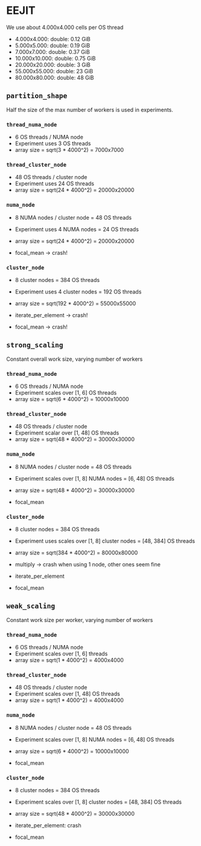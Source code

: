 # EEJIT

We use about 4.000x4.000 cells per OS thread

- 4.000x4.000: double: 0.12 GiB
- 5.000x5.000: double: 0.19 GiB
- 7.000x7.000: double: 0.37 GiB
- 10.000x10.000: double: 0.75 GiB
- 20.000x20.000: double: 3 GiB
- 55.000x55.000: double: 23 GiB
- 80.000x80.000: double: 48 GiB


## `partition_shape`
Half the size of the max number of workers is used in experiments.

### `thread_numa_node`
- 6 OS threads / NUMA node
- Experiment uses 3 OS threads
- array size = sqrt(3 * 4000^2) = 7000x7000

### `thread_cluster_node`
- 48 OS threads / cluster node
- Experiment uses 24 OS threads
- array size = sqrt(24 * 4000^2) = 20000x20000

### `numa_node`
- 8 NUMA nodes / cluster node = 48 OS threads
- Experiment uses 4 NUMA nodes =  24 OS threads
- array size = sqrt(24 * 4000^2) = 20000x20000

- focal_mean → crash!

### `cluster_node`
- 8 cluster nodes = 384 OS threads
- Experiment uses 4 cluster nodes = 192 OS threads
- array size = sqrt(192 * 4000^2) = 55000x55000

- iterate_per_element → crash!
- focal_mean → crash!


## `strong_scaling`
Constant overall work size, varying number of workers

### `thread_numa_node`
- 6 OS threads / NUMA node
- Experiment scales over [1, 6] OS threads
- array size = sqrt(6 * 4000^2) = 10000x10000

### `thread_cluster_node`
- 48 OS threads / cluster node
- Experiment scalar over [1, 48] OS threads
- array size = sqrt(48 * 4000^2) = 30000x30000

### `numa_node`
- 8 NUMA nodes / cluster node = 48 OS threads
- Experiment scales over [1, 8] NUMA nodes =  [6, 48] OS threads
- array size = sqrt(48 * 4000^2) = 30000x30000

- focal_mean


### `cluster_node`
- 8 cluster nodes = 384 OS threads
- Experiment uses scales over [1, 8] cluster nodes = [48, 384] OS threads
- array size = sqrt(384 * 4000^2) = 80000x80000

- multiply → crash when using 1 node, other ones seem fine
- iterate_per_element
- focal_mean


## `weak_scaling`
Constant work size per worker, varying number of workers

### `thread_numa_node`
- 6 OS threads / NUMA node
- Experiment scales over [1, 6] threads
- array size = sqrt(1 * 4000^2) = 4000x4000

### `thread_cluster_node`
- 48 OS threads / cluster node
- Experiment scales over [1, 48] OS threads
- array size = sqrt(1 * 4000^2) = 4000x4000

### `numa_node`
- 8 NUMA nodes / cluster node = 48 OS threads
- Experiment scales over [1, 8] NUMA nodes =  [6, 48] OS threads
- array size = sqrt(6 * 4000^2) = 10000x10000

- focal_mean

### `cluster_node`
- 8 cluster nodes = 384 OS threads
- Experiment scales over [1, 8] cluster nodes = [48, 384] OS threads
- array size = sqrt(48 * 4000^2) = 30000x30000

- iterate_per_element: crash
- focal_mean

